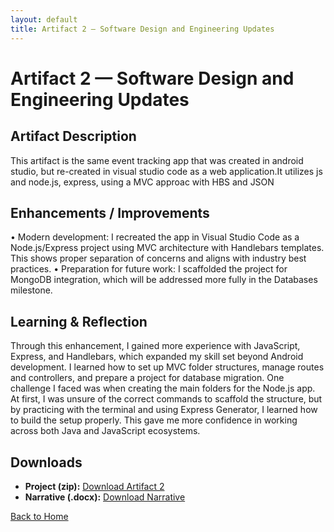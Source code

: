 ```yaml
---
layout: default
title: Artifact 2 — Software Design and Engineering Updates
---
```


# Artifact 2 — Software Design and Engineering Updates

## Artifact Description
This artifact is the same event tracking app that was created in android studio, but re-created in visual studio code as a web application.It utilizes js and node.js, express, using a MVC approac with HBS and JSON

## Enhancements / Improvements
•	Modern development: I recreated the app in Visual Studio Code as a Node.js/Express project using MVC architecture with Handlebars templates. This shows proper separation of concerns and aligns with industry best practices.
•	Preparation for future work: I scaffolded the project for MongoDB integration, which will be addressed more fully in the Databases milestone.

## Learning & Reflection
Through this enhancement, I gained more experience with JavaScript, Express, and Handlebars, which expanded my skill set beyond Android development. I learned how to set up MVC folder structures, manage routes and controllers, and prepare a project for database migration.
One challenge I faced was when creating the main folders for the Node.js app. At first, I was unsure of the correct commands to scaffold the structure, but by practicing with the terminal and using Express Generator, I learned how to build the setup properly. This gave me more confidence in working across both Java and JavaScript ecosystems.

## Downloads
- **Project (zip):** [Download Artifact 2](../downloads/artifact-2/)
- **Narrative (.docx):** [Download Narrative](../downloads/artifact-2/CS%20499_ART_1_details_plans.docx)

[Back to Home](/)

